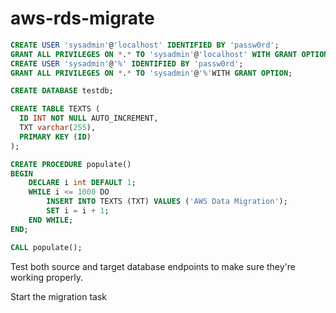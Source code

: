 # aws-rds-migrate


```sql
CREATE USER 'sysadmin'@'localhost' IDENTIFIED BY 'passw0rd';
GRANT ALL PRIVILEGES ON *.* TO 'sysadmin'@'localhost' WITH GRANT OPTION;
CREATE USER 'sysadmin'@'%' IDENTIFIED BY 'passw0rd';
GRANT ALL PRIVILEGES ON *.* TO 'sysadmin'@'%'WITH GRANT OPTION;

CREATE DATABASE testdb;

CREATE TABLE TEXTS (
  ID INT NOT NULL AUTO_INCREMENT,
  TXT varchar(255),
  PRIMARY KEY (ID)
);

CREATE PROCEDURE populate()
BEGIN
    DECLARE i int DEFAULT 1;
    WHILE i <= 1000 DO
        INSERT INTO TEXTS (TXT) VALUES ('AWS Data Migration');
        SET i = i + 1;
    END WHILE;
END;

CALL populate();
```


Test both source and target database endpoints to make sure they're working properly.


Start the migration task